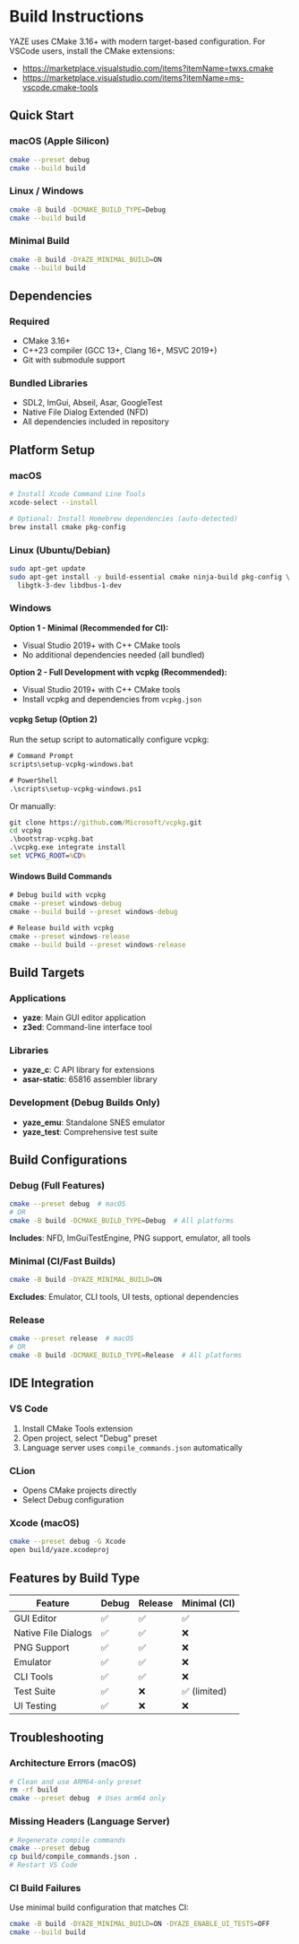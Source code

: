 # Build Instructions

YAZE uses CMake 3.16+ with modern target-based configuration. For VSCode users, install the CMake extensions:
- https://marketplace.visualstudio.com/items?itemName=twxs.cmake
- https://marketplace.visualstudio.com/items?itemName=ms-vscode.cmake-tools

## Quick Start

### macOS (Apple Silicon)
```bash
cmake --preset debug
cmake --build build
```

### Linux / Windows
```bash
cmake -B build -DCMAKE_BUILD_TYPE=Debug
cmake --build build
```

### Minimal Build
```bash
cmake -B build -DYAZE_MINIMAL_BUILD=ON
cmake --build build
```

## Dependencies

### Required
- CMake 3.16+
- C++23 compiler (GCC 13+, Clang 16+, MSVC 2019+)
- Git with submodule support

### Bundled Libraries
- SDL2, ImGui, Abseil, Asar, GoogleTest
- Native File Dialog Extended (NFD)
- All dependencies included in repository

## Platform Setup

### macOS
```bash
# Install Xcode Command Line Tools
xcode-select --install

# Optional: Install Homebrew dependencies (auto-detected)
brew install cmake pkg-config
```

### Linux (Ubuntu/Debian)
```bash
sudo apt-get update
sudo apt-get install -y build-essential cmake ninja-build pkg-config \
  libgtk-3-dev libdbus-1-dev
```

### Windows
**Option 1 - Minimal (Recommended for CI):**
- Visual Studio 2019+ with C++ CMake tools
- No additional dependencies needed (all bundled)

**Option 2 - Full Development with vcpkg (Recommended):**
- Visual Studio 2019+ with C++ CMake tools
- Install vcpkg and dependencies from `vcpkg.json`

#### vcpkg Setup (Option 2)
Run the setup script to automatically configure vcpkg:
```cmd
# Command Prompt
scripts\setup-vcpkg-windows.bat

# PowerShell
.\scripts\setup-vcpkg-windows.ps1
```

Or manually:
```cmd
git clone https://github.com/Microsoft/vcpkg.git
cd vcpkg
.\bootstrap-vcpkg.bat
.\vcpkg.exe integrate install
set VCPKG_ROOT=%CD%
```

#### Windows Build Commands
```cmd
# Debug build with vcpkg
cmake --preset windows-debug
cmake --build build --preset windows-debug

# Release build with vcpkg  
cmake --preset windows-release
cmake --build build --preset windows-release
```

## Build Targets

### Applications
- **yaze**: Main GUI editor application
- **z3ed**: Command-line interface tool

### Libraries  
- **yaze_c**: C API library for extensions
- **asar-static**: 65816 assembler library

### Development (Debug Builds Only)
- **yaze_emu**: Standalone SNES emulator
- **yaze_test**: Comprehensive test suite

## Build Configurations

### Debug (Full Features)
```bash
cmake --preset debug  # macOS
# OR
cmake -B build -DCMAKE_BUILD_TYPE=Debug  # All platforms
```
**Includes**: NFD, ImGuiTestEngine, PNG support, emulator, all tools

### Minimal (CI/Fast Builds)
```bash
cmake -B build -DYAZE_MINIMAL_BUILD=ON
```
**Excludes**: Emulator, CLI tools, UI tests, optional dependencies

### Release
```bash
cmake --preset release  # macOS
# OR  
cmake -B build -DCMAKE_BUILD_TYPE=Release  # All platforms
```

## IDE Integration

### VS Code
1. Install CMake Tools extension
2. Open project, select "Debug" preset
3. Language server uses `compile_commands.json` automatically

### CLion
- Opens CMake projects directly
- Select Debug configuration

### Xcode (macOS)
```bash
cmake --preset debug -G Xcode
open build/yaze.xcodeproj
```

## Features by Build Type

| Feature | Debug | Release | Minimal (CI) |
|---------|-------|---------|--------------|
| GUI Editor | ✅ | ✅ | ✅ |
| Native File Dialogs | ✅ | ✅ | ❌ |
| PNG Support | ✅ | ✅ | ❌ |
| Emulator | ✅ | ✅ | ❌ |
| CLI Tools | ✅ | ✅ | ❌ |
| Test Suite | ✅ | ❌ | ✅ (limited) |
| UI Testing | ✅ | ❌ | ❌ |

## Troubleshooting

### Architecture Errors (macOS)
```bash
# Clean and use ARM64-only preset
rm -rf build
cmake --preset debug  # Uses arm64 only
```

### Missing Headers (Language Server)
```bash
# Regenerate compile commands
cmake --preset debug
cp build/compile_commands.json .
# Restart VS Code
```

### CI Build Failures
Use minimal build configuration that matches CI:
```bash
cmake -B build -DYAZE_MINIMAL_BUILD=ON -DYAZE_ENABLE_UI_TESTS=OFF
cmake --build build
```

